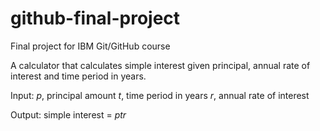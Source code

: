 # github-final-project
Final project for IBM Git/GitHub course

A calculator that calculates simple interest given principal, annual rate of interest and time period in years.

Input:
_p_, principal amount
_t_, time period in years
_r_, annual rate of interest
      
Output:
simple interest = _p_*_t_*_r_
